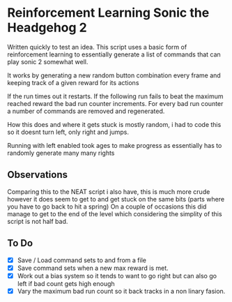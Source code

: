 # Reinforcement Learning Sonic the Headgehog 2

Written quickly to test an idea. This script uses a basic form of reinforcement learning to essentially generate a list of commands that can play sonic 2 somewhat well. 

It works by generating a new random button combination every frame and keeping track of a given reward for its actions 

If the run times out it restarts. If the following run fails to beat the maximum reached reward the bad run counter increments. For every bad run counter a number of commands are
removed and regenerated. 

How this does and where it gets stuck is mostly random, i had to code this so it doesnt turn left, only right and jumps. 

Running with left enabled took ages to make progress as essentially has to randomly generate many many rights

## Observations

Comparing this to the NEAT script i also have, this is much more crude however it does seem to get to and get stuck on the same bits (parts where you have to go back to hit a spring) 
On a couple of occasions this did manage to get to the end of the level which considering the simplity of this script is not half bad. 

## To Do ##
* [x] Save / Load command sets to and from a file
* [x] Save command sets when a new max reward is met. 
* [x] Work out a bias system so it tends to want to go right but can also go left if bad count gets high enough
* [x] Vary the maximum bad run count so it back tracks in a non linary fasion. 